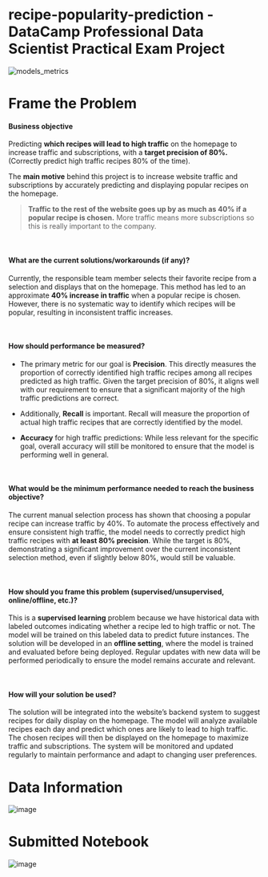 # recipe-popularity-prediction  - DataCamp Professional Data Scientist Practical Exam Project
![models_metrics](https://github.com/user-attachments/assets/d2b09dbb-fc31-4dfd-a13f-3d0185af18d9)

# Frame the Problem
#### **Business objective**
Predicting **which recipes will lead to high traffic** on the homepage to increase traffic and subscriptions, with a **target precision of 80%.** (Correctly predict high traffic recipes 80% of the time).

The **main motive** behind this project is to increase website traffic and subscriptions by accurately predicting and displaying popular recipes on the homepage.

> **Traffic to the rest of the website goes up by as much as 40% if a popular recipe is chosen.** More traffic
means more subscriptions so this is really important to the company.


<br>

#### **What are the current solutions/workarounds (if any)?**
Currently, the responsible team member selects their favorite recipe from a selection and displays that on the homepage. This method has led to an approximate **40% increase in traffic** when a popular recipe is chosen. However, there is no systematic way to identify which recipes will be popular, resulting in inconsistent traffic increases.

<br>

#### **How should performance be measured?**
- The primary metric for our goal is **Precision**. This directly measures the proportion of correctly identified high traffic recipes among all recipes predicted as high traffic. Given the target precision of 80%, it aligns well with our requirement to ensure that a significant majority of the high traffic predictions are correct.

- Additionally, **Recall** is important. Recall will measure the proportion of actual high traffic recipes that are correctly identified by the model.

- **Accuracy** for high traffic predictions: While less relevant for the specific goal, overall accuracy will still be monitored to ensure that the model is performing well in general.

<br>

#### **What would be the minimum performance needed to reach the business objective?**
The current manual selection process has shown that choosing a popular recipe can increase traffic by 40%. To automate the process effectively and ensure consistent high traffic, the model needs to correctly predict high traffic recipes with **at least 80% precision**. While the target is 80%, demonstrating a significant improvement over the current inconsistent selection method, even if slightly below 80%, would still be valuable.

<br>

#### **How should you frame this problem (supervised/unsupervised, online/offline, etc.)?**
This is a **supervised learning** problem because we have historical data with labeled outcomes indicating whether a recipe led to high traffic or not. The model will be trained on this labeled data to predict future instances. The solution will be developed in an **offline setting**, where the model is trained and evaluated before being deployed. Regular updates with new data will be performed periodically to ensure the model remains accurate and relevant.

<br>

#### **How will your solution be used?**
The solution will be integrated into the website’s backend system to suggest recipes for daily display on the homepage. The model will analyze available recipes each day and predict which ones are likely to lead to high traffic. The chosen recipes will then be displayed on the homepage to maximize traffic and subscriptions. The system will be monitored and updated regularly to maintain performance and adapt to changing user preferences.

# Data Information
![image](https://github.com/user-attachments/assets/fa7e88ae-a0a2-4070-a7b1-ca815e40774a)


# Submitted Notebook 
![image](https://www.datacamp.com/datalab/w/4f05af71-5843-419b-9e57-106b7afbbfb6)
